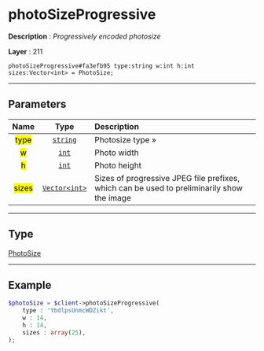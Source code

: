 # photoSizeProgressive

**Description** : *Progressively encoded photosize*

**Layer** : 211

```tl
photoSizeProgressive#fa3efb95 type:string w:int h:int sizes:Vector<int> = PhotoSize;
```

---

## Parameters

| Name | Type | Description |
| :---: | :---: | :--- |
| <mark>type</mark> | [`string`](type/string) | Photosize type » |
| <mark>w</mark> | [`int`](type/int) | Photo width |
| <mark>h</mark> | [`int`](type/int) | Photo height |
| <mark>sizes</mark> | [`Vector<int>`](type/int) | Sizes of progressive JPEG file prefixes, which can be used to preliminarily show the image |

---

## Type

[PhotoSize](type/PhotoSize)

---

## Example

```php
$photoSize = $client->photoSizeProgressive(
	type : 'YbdlpsUnmcWDZikt',
	w : 14,
	h : 14,
	sizes : array(25),
);
```